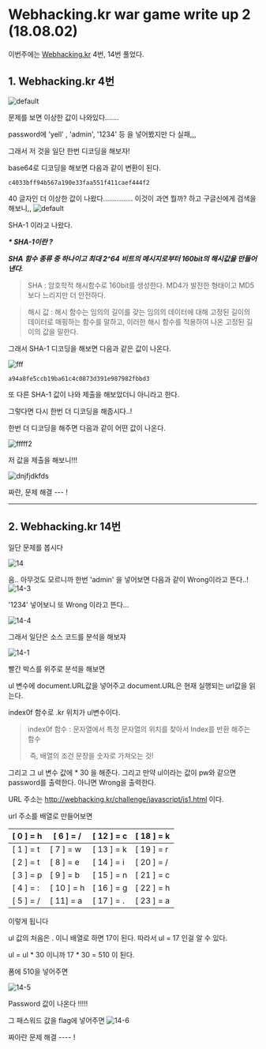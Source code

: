 # Webhacking.kr war game write up 2 (18.08.02) #

이번주에는  [Webhacking.kr](http://webhacking.kr) 4번, 14번  풀었다.



## 1. Webhacking.kr 4번 ##
![default](https://user-images.githubusercontent.com/40850499/43526486-5022ac2c-95df-11e8-81d7-123d8e47f2e2.PNG)


 문제를 보면 이상한 값이 나와있다....... 

password에 'yell' , 'admin', '1234' 등 을 넣어봤지만 다 실패,,, 

그래서 저 것을 일단 한번 디코딩을 해보자! 

base64로 디코딩을 해보면 다음과 같이 변환이 된다.

```
c4033bff94b567a190e33faa551f411caef444f2
```

40 글자인 더 이상한 값이 나왔다............... 이것이 과연 뭘까? 하고 구글신에게 검색을 해보니,,
![default](https://user-images.githubusercontent.com/40850499/43526515-633c002e-95df-11e8-9843-15b6984de98c.PNG)


SHA-1 이라고 나왔다.



___* SHA-1이란 ?___

___SHA 함수 종류 중 하나이고 최대  2^64 비트의 메시지로부터 160bit의 해시값을 만들어 낸다.___

> SHA : 암호학적 해시함수로 160bit를 생성한다. MD4가 발전한 형태이고 MD5보다 느리지만 더 안전하다.

> 해시 값 :  해시 함수는 임의의 길이를 갖는 임의의 데이터에 대해 고정된 길이의 데이터로 매핑하는 함수를 말하고, 이러한 해시 함수를 적용하여 나온 고정된 길이의 값을 말한다.



그래서 SHA-1 디코딩을 해보면 다음과 같은 값이 나온다.

![fff](https://user-images.githubusercontent.com/40850499/43526525-69c0a4e0-95df-11e8-9c99-154c4f7b6b17.PNG)

```
a94a8fe5ccb19ba61c4c0873d391e987982fbbd3
```

또 다른 SHA-1 값이 나와 제출을 해보았더니 아니라고 한다.  

그렇다면 다시 한번 더 디코딩을 해줍시다..!

한번 더 디코딩을 해주면 다음과 같이 어떤 값이 나온다. 

![fffff2](https://user-images.githubusercontent.com/40850499/43526532-72088a14-95df-11e8-9a7d-fb0870170f04.PNG)


저 값을 제출을 해보니!!!


![dnjfjdkfds](https://user-images.githubusercontent.com/40850499/43526576-894804ac-95df-11e8-8a2f-51a034ab1ceb.PNG)


짜란, 문제 해결 --- !

 

------



## 2. Webhacking.kr 14번 

일단 문제를 봅시다

![14](https://user-images.githubusercontent.com/40850499/43526590-912ea69e-95df-11e8-9bde-5063c94b833c.PNG)


음.. 아무것도 모르니까 한번 'admin' 을 넣어보면 다음과 같이 Wrong이라고 뜬다..!
![14-3](https://user-images.githubusercontent.com/40850499/43526608-9aad3f28-95df-11e8-913c-7953f34ba003.PNG)


'1234' 넣어보니 또 Wrong 이라고 뜬다...

![14-4](https://user-images.githubusercontent.com/40850499/43526620-a69a97a4-95df-11e8-8189-3039e729b58e.PNG)




그래서 일단은 소스 코드를 분석을 해보쟈

![14-1](https://user-images.githubusercontent.com/40850499/43526731-df4f2218-95df-11e8-86e8-f57248bb97c7.PNG)


빨간 박스를 위주로 분석을 해보면 

ul 변수에 document.URL값을 넣어주고 document.URL은 현재 실행되는 url값을 읽는다.

index0f 함수로 .kr 위치가 ul변수이다.

> index0f 함수 :  문자열에서 특정 문자열의 위치를 찾아서 lndex를 반환 해주는 함수 
>
> ​                           즉, 배열의 조건 문장을 숫자로 가져오는 것!

그리고 그 ul 변수 값에 * 30 을 해준다. 그리고 만약 ul이라는 값이 pw와 같으면 password를 출력한다. 아니면 Wrong을 출력한다.

URL 주소는 http://webhacking.kr/challenge/javascript/js1.html 이다.

url 주소를 배열로 만들어보면

| [ 0 ] = h | [ 6 ] = /  | [ 12 ] = c | [ 18 ] = k |
| --------- | ---------- | ---------- | ---------- |
| [ 1 ] = t | [ 7 ] = w  | [ 13 ] = k | [ 19 ] = r |
| [ 2 ] = t | [ 8 ] = e  | [ 14 ] = i | [ 20 ] = / |
| [ 3 ] = p | [ 9 ] = b  | [ 15 ] = n | [ 21 ] = c |
| [ 4 ] = : | [ 10 ] = h | [ 16 ] = g | [ 22 ] = h |
| [ 5 ] = / | [ 11] = a  | [ 17 ] = . | [ 23 ] = a |

이렇게 됩니다 

ul 값의 처음은 . 이니 배열로 하면 17이 된다.  따라서 ul = 17 인걸 알 수 있다. 

ul = ul * 30 이니까 17 * 30 = 510 이 된다. 

폼에 510을 넣어주면

![14-5](https://user-images.githubusercontent.com/40850499/43526756-ebd4e162-95df-11e8-9e0f-8b78ab071a26.PNG)


Password 값이 나온다 !!!!! 

그 패스워드 값을 flag에 넣어주면 
![14-6](https://user-images.githubusercontent.com/40850499/43526780-f853c0d4-95df-11e8-998c-fc554b2e4ff5.PNG)



짜아란 문제 해결 ---- !
